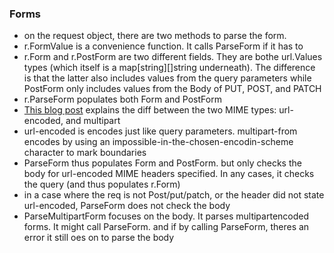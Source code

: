 ### Forms
- on the request object, there are two methods to parse the form. 
- r.FormValue is a convenience function. It calls ParseForm if it has to
- r.Form and r.PostForm are two different fields. They are bothe url.Values types (which itself is a map[string][]string underneath). 
  The difference is that the latter also includes values from the query parameters while PostForm only includes values from the Body of PUT, POST, and PATCH 
- r.ParseForm populates both Form and PostForm
- [This blog post](https://javarevisited.blogspot.com/2017/06/difference-between-applicationx-www-form-urlencoded-vs-multipart-form-data.html) explains the diff between the two MIME types: url-encoded, and multipart
- url-encoded is encodes just like query parameters. multipart-from encodes by using an impossible-in-the-chosen-encodin-scheme character to mark boundaries
- ParseForm thus populates Form and PostForm. but only checks the body for url-encoded MIME headers specified. In any cases, it checks the query (and thus populates r.Form)
- in a case where the req is not Post/put/patch, or the header did not state url-encoded, ParseForm does not check the body
- ParseMultipartForm focuses on the body. It parses multipartencoded forms. It might call ParseForm. and if by calling ParseForm, theres an error it still oes on to parse the body

